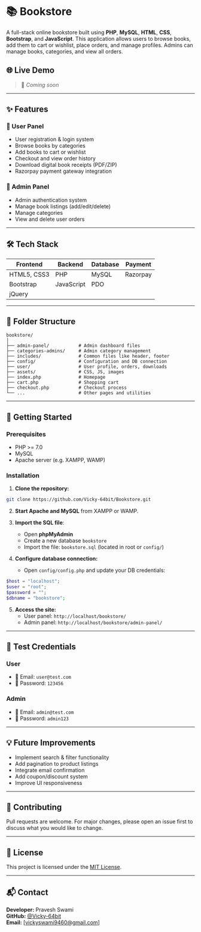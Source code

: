 
# 📚 Bookstore

A full-stack online bookstore built using **PHP**, **MySQL**, **HTML**, **CSS**, **Bootstrap**, and **JavaScript**. This application allows users to browse books, add them to cart or wishlist, place orders, and manage profiles. Admins can manage books, categories, and view all orders.

## 🌐 Live Demo

> 🔗 *Coming soon*

---

## ✨ Features

### 👤 User Panel
- User registration & login system
- Browse books by categories
- Add books to cart or wishlist
- Checkout and view order history
- Download digital book receipts (PDF/ZIP)
- Razorpay payment gateway integration

### 🔐 Admin Panel
- Admin authentication system
- Manage book listings (add/edit/delete)
- Manage categories
- View and delete user orders

---

## 🛠️ Tech Stack

| Frontend      | Backend     | Database  | Payment     |
|---------------|-------------|-----------|-------------|
| HTML5, CSS3   | PHP         | MySQL     | Razorpay    |
| Bootstrap     | JavaScript  | PDO       |             |
| jQuery        |             |           |             |

---

## 📁 Folder Structure

```
bookstore/
│
├── admin-panel/           # Admin dashboard files
├── categories-admins/     # Admin category management
├── includes/              # Common files like header, footer
├── config/                # Configuration and DB connection
├── user/                  # User profile, orders, downloads
├── assets/                # CSS, JS, images
├── index.php              # Homepage
├── cart.php               # Shopping cart
├── checkout.php           # Checkout process
└── ...                    # Other pages and utilities
```

---

## 🚀 Getting Started

### Prerequisites

- PHP >= 7.0
- MySQL
- Apache server (e.g. XAMPP, WAMP)

### Installation

1. **Clone the repository:**

```bash
git clone https://github.com/Vicky-64bit/Bookstore.git
```

2. **Start Apache and MySQL** from XAMPP or WAMP.

3. **Import the SQL file**:
   - Open **phpMyAdmin**
   - Create a new database `bookstore`
   - Import the file: `bookstore.sql` (located in root or `config/`)

4. **Configure database connection:**
   - Open `config/config.php` and update your DB credentials:

```php
$host = "localhost";
$user = "root";
$password = "";
$dbname = "bookstore";
```

5. **Access the site:**
   - User panel: `http://localhost/bookstore/`
   - Admin panel: `http://localhost/bookstore/admin-panel/`

---

## 🧪 Test Credentials

### User
- 📧 Email: `user@test.com`
- 🔑 Password: `123456`

### Admin
- 📧 Email: `admin@test.com`
- 🔑 Password: `admin123`

---

## 💡 Future Improvements

- Implement search & filter functionality
- Add pagination to product listings
- Integrate email confirmation
- Add coupon/discount system
- Improve UI responsiveness

---

## 🤝 Contributing

Pull requests are welcome. For major changes, please open an issue first to discuss what you would like to change.

---

## 📜 License

This project is licensed under the [MIT License](LICENSE).

---

## 📬 Contact

**Developer:** Pravesh Swami  
**GitHub:** [@Vicky-64bit](https://github.com/Vicky-64bit)  
**Email:** [vickyswami9460@gmail.com]
